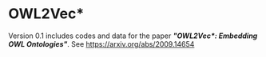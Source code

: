 # OWL2Vec\*

Version 0.1 includes codes and data for the paper ***"OWL2Vec\*: Embedding OWL Ontologies"***. See https://arxiv.org/abs/2009.14654
